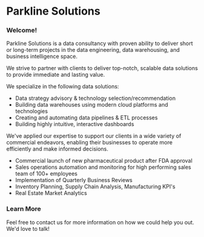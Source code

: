 
# Parkline Solutions

### Welcome!

Parkline Solutions is a data consultancy with proven ability to deliver short or long-term projects in the data engineering, data warehousing, and business intelligence space.

We strive to partner with clients to deliver top-notch, scalable data solutions to provide immediate and lasting value. 

We specialize in the following data solutions:
 - Data strategy advisory & technology selection/recommendation
 - Building data warehouses using modern cloud platforms and technologies
 - Creating and automating data pipelines & ETL processes
 - Building highly intuitive, interactive dashboards

We've applied our expertise to support our clients in a wide variety of commercial endeavors, enabling their businesses to operate more efficiently and make informed decisions.
 - Commercial launch of new pharmaceutical product after FDA approval
 - Sales operations automation and monitoring for high performing sales team of 100+ employees
 - Implementation of Quarterly Business Reviews
 - Inventory Planning, Supply Chain Analysis, Manufacturing KPI's
 - Real Estate Market Analytics 


### Learn More

Feel free to contact us for more information on how we could help you out. We'd love to talk!
